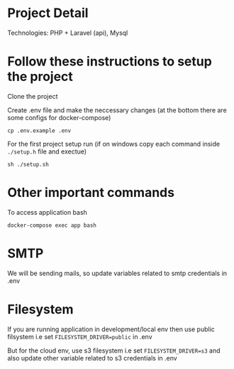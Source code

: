 # Project Detail
Technologies: PHP + Laravel (api), Mysql

# Follow these instructions to setup the project
Clone the project 

Create .env file and make the neccessary changes (at the bottom there are some configs for docker-compose)

`cp .env.example .env` 

For the first project setup run  (if on windows copy each command inside `./setup.h` file and exectue)

`sh ./setup.sh` 

# Other important commands 
To access application bash 

`docker-compose exec app bash` 

# SMTP
We will be sending mails, so update variables related to smtp credentials in .env

# Filesystem
If you are running application in development/local env then use public filsystem i.e set `FILESYSTEM_DRIVER=public` in .env 

But for the cloud env, use s3 filesystem i.e set `FILESYSTEM_DRIVER=s3` and also update other variable related to s3 credentials in .env
